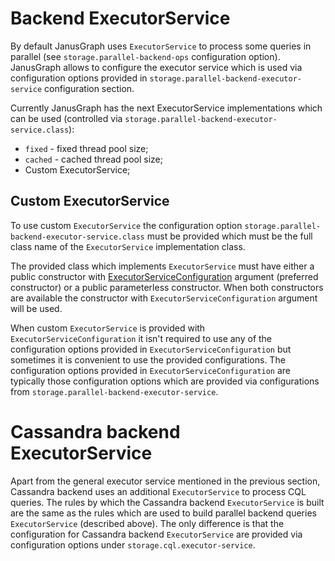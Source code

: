 # Backend ExecutorService

By default JanusGraph uses `ExecutorService` to process some queries in parallel 
(see `storage.parallel-backend-ops` configuration option).  
JanusGraph allows to configure the executor service which is used via configuration options 
provided in `storage.parallel-backend-executor-service` configuration section.

Currently JanusGraph has the next ExecutorService implementations which can be used (controlled via 
`storage.parallel-backend-executor-service.class`):

* `fixed` - fixed thread pool size;
* `cached` - cached thread pool size;
* Custom ExecutorService;

## Custom ExecutorService

To use custom `ExecutorService` the configuration option `storage.parallel-backend-executor-service.class` must be 
provided which must be the full class name of the `ExecutorService` implementation class.

The provided class which implements `ExecutorService` must have either a public constructor with
[ExecutorServiceConfiguration](https://javadoc.io/doc/org.janusgraph/janusgraph-core/latest/org/janusgraph/diskstorage/configuration/ExecutorServiceConfiguration.html)
argument (preferred constructor) or a public parameterless constructor. 
When both constructors are available the constructor with `ExecutorServiceConfiguration` argument will be used.

When custom `ExecutorService` is provided with `ExecutorServiceConfiguration` it isn't required to 
use any of the configuration options provided in `ExecutorServiceConfiguration` but sometimes it is
convenient to use the provided configurations. The configuration options provided in `ExecutorServiceConfiguration` 
are typically those configuration options which are provided via configurations from `storage.parallel-backend-executor-service`.

# Cassandra backend ExecutorService

Apart from the general executor service mentioned in the previous section, Cassandra backend uses an additional 
`ExecutorService` to process CQL queries. The rules by which the Cassandra backend `ExecutorService` is built are the 
same as the rules which are used to build parallel backend queries `ExecutorService` (described above). 
The only difference is that the configuration for Cassandra backend `ExecutorService` are provided via configuration 
options under `storage.cql.executor-service`.
